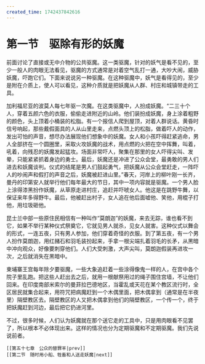 ```yaml
---
created_time: 1742437842616
---
```

# 第一节　驱除有形的妖魔

前面讨论了直接或无中介物的公共驱魔。这一类驱魔，针对的妖气是看不见的，至少一般人的肉眼无法看见，驱魔的方式通常是对着空气乱打一通，大吵大闹，威胁妖魔，吓跑它们。下面来说说另一种驱魔。在这种驱魔中，妖气是看得见的，至少是附在介质上，使人可以看见，这种介质就是把妖魔从人群、村庄和城镇带走的工具。

加利福尼亚的波莫人每七年驱一次魔。在这类驱魔中，人扮成妖魔。“二三十个人，穿着五颜六色的衣服，偷偷走进附近的山岭。他们装扮成妖魔，身上涂着粗野的颜色，头上顶着小桶装的松脂。有一个报信人爬到屋顶，对着人群说话。黄昏时信号响起，那些戴假面具的人从山里走来，点燃头顶上的松脂，做着吓人的动作，发出可怕的声音，想尽办法展现他们想象中的妖魔。女人和小孩吓得赶紧逃命，男人全部挤在一个圆圈里，采取火攻妖魔的战术，用点燃的火把在空中挥舞，叫着，吼着，向残忍的妖魔发起猛攻。场面非常吓人，聚集在那里的女人吓得尖叫、发晕，只能紧紧抓着身边的勇士。最后，妖魔还是冲进了公众会堂，最勇敢的男人们进去和妖魔谈判。仪式的结尾是男人们鼓起勇气，把妖魔从公众会堂赶走，一阵吓人的吵闹声和假打的声音之后，妖魔被赶进山里。”春天，河岸上的柳叶刚一长齐，曼丹的印第安人就举行他们每年最大的节日，其中一项内容就是驱魔。一个男人脸上涂得漆黑扮作妖魔，从草原走进村庄，追赶并吓唬女人。他这是在跳野牛舞，以保证来年多得野牛。最后，他被赶出村子，女人追在他后面嘘他、笑他，用棍子打他，用垃圾砸他。

昆士兰中部一些原住民相信有一种叫作“莫朗迦”的妖魔，来去无踪，谁也看不到它，如果不举行某种仪式祭奠它，它就见男人就杀，见女人就害。这种仪式以舞会的形式，一连五夜，只有男人参加，他们穿着奇怪的衣服。到了第五夜，有一个男人扮作莫朗迦，用红赭石和羽毛装扮起来，手拿一根尖端扎着羽毛的长矛，从黑暗中冲向观众，好像要刺穿他们。人们大受刺激，大声尖叫，莫朗迦假装再进攻一次，之后就消失在黑暗中。

柬埔寨王宫每年除夕要驱魔，一些大象追赶着一些涂得像鬼一样的人，在宫中各个院子里乱跑。把这些人赶出去之后，就用一根献祭用过的绳子围住宫墙，不让他们回来。在印度南部米索尔的曼菲拉巴德地区，当霍乱或天花在某个教区流行时，全区居民就集合起来，用符咒把病魔赶到一个木偶里面，把木偶拿到（通常是在半夜里）隔壁教区去。隔壁教区的人又把木偶拿到他们的隔壁教区，一个传一个，终于把妖魔赶到河边，最后把它扔进河里。

不过，很多时候，人们认为妖魔就在那个送它走的工具中，只是用肉眼看不见罢了，所以根本不必体现出来。这样的情况也分为定期驱魔和不定期驱魔。我们先说说前者。

```booknav
[[第五十七章　公众的替罪羊|prev]]
[[第二节　随时用小船、牲畜和人送走妖魔|next]]
```